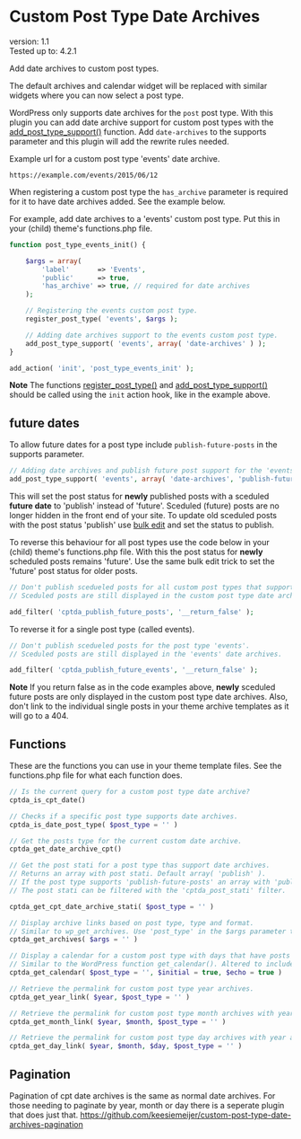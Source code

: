 # Custom Post Type Date Archives

version:      1.1  
Tested up to: 4.2.1  

Add date archives to custom post types.

The default archives and calendar widget will be replaced with similar widgets where you can now select a post type.

WordPress only supports date archives for the `post` post type. With this plugin you can add date archive support for custom post types with the [add_post_type_support()](http://codex.wordpress.org/Function_Reference/add_post_type_support) function. Add `date-archives` to the supports parameter and this plugin will add the rewrite rules needed.

Example url for a custom post type 'events' date archive.
```
https://example.com/events/2015/06/12
```

When registering a custom post type the `has_archive` parameter is required for it to have date archives added. See the example below. 

For example, add date archives to a 'events' custom post type. Put this in your (child) theme's functions.php file. 

```php
function post_type_events_init() {

	$args = array(
		'label'       => 'Events',
		'public'      => true,
		'has_archive' => true, // required for date archives
	);

	// Registering the events custom post type.
	register_post_type( 'events', $args );

	// Adding date archives support to the events custom post type.
	add_post_type_support( 'events', array( 'date-archives' ) );
}

add_action( 'init', 'post_type_events_init' );
```

**Note** The functions [register_post_type()](https://codex.wordpress.org/Function_Reference/register_post_type) and [add_post_type_support()](https://codex.wordpress.org/Function_Reference/add_post_type_support) should be called using the `init` action hook, like in the example above.

## future dates
To allow future dates for a post type include `publish-future-posts` in the supports parameter.
```php
// Adding date archives and publish future post support for the 'events' custom post type.
add_post_type_support( 'events', array( 'date-archives', 'publish-future-posts' ) );
```

This will set the post status for **newly** published posts with a sceduled **future date** to 'publish' instead of 'future'. Sceduled (future) posts are no longer hidden in the front end of your site. To update old sceduled posts with the post status 'publish' use [bulk edit](http://bobwp.com/bulk-edit-posts-wordpress/) and set the status to publish.

To reverse this behaviour for all post types use the code below in your (child) theme's functions.php file. With this the post status for **newly** scheduled posts remains 'future'. Use the same bulk edit trick to set the 'future' post status for older posts.
```php
// Don't publish scedueled posts for all custom post types that support date archives.
// Sceduled posts are still displayed in the custom post type date archives.

add_filter( 'cptda_publish_future_posts', '__return_false' );
```

To reverse it for a single post type (called events).
```php
// Don't publish scedueled posts for the post type 'events'.
// Sceduled posts are still displayed in the 'events' date archives.

add_filter( 'cptda_publish_future_events', '__return_false' );
```

**Note** If you return false as in the code examples above, **newly** sceduled future posts are only displayed in the custom post type date archives. Also, don't link to the individual single posts in your theme archive templates as it will go to a 404.

## Functions

These are the functions you can use in your theme template files.
See the functions.php file for what each function does.

```php
// Is the current query for a custom post type date archive?
cptda_is_cpt_date()
```

```php
// Checks if a specific post type supports date archives.
cptda_is_date_post_type( $post_type = '' )
```

```php
// Get the posts type for the current custom date archive.
cptda_get_date_archive_cpt()
```

```php
// Get the post stati for a post type thas support date archives. 
// Returns an array with post stati. Default array( 'publish' ).
// If the post type supports 'publish-future-posts' an array with 'publish' and 'future' is returned.
// The post stati can be filtered with the 'cptda_post_stati' filter.

cptda_get_cpt_date_archive_stati( $post_type = '' )
```

```php
// Display archive links based on post type, type and format.
// Similar to wp_get_archives. Use 'post_type' in the $args parameter to set the post type
cptda_get_archives( $args = '' )
```

```php
// Display a calendar for a custom post type with days that have posts as links.
// Similar to the WordPress function get_calendar(). Altered to include a custom post type parameter.
cptda_get_calendar( $post_type = '', $initial = true, $echo = true )
```

```php
// Retrieve the permalink for custom post type year archives.
cptda_get_year_link( $year, $post_type = '' )
```

```php
// Retrieve the permalink for custom post type month archives with year.
cptda_get_month_link( $year, $month, $post_type = '' )
```

```php
// Retrieve the permalink for custom post type day archives with year and month.
cptda_get_day_link( $year, $month, $day, $post_type = '' )
```

## Pagination
Pagination of cpt date archives is the same as normal date archives. For those needing to paginate by year, month or day there is a seperate plugin that does just that.
https://github.com/keesiemeijer/custom-post-type-date-archives-pagination 

